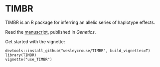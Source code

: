 # TIMBR
TIMBR is an R package for inferring an allelic series of haplotype effects.

Read the [manuscript](https://doi.org/10.1534/genetics.120.303393), published in *Genetics*.

Get started with the vignette:
```
devtools::install_github("wesleycrouse/TIMBR", build_vignettes=T)
library(TIMBR)
vignette("use_TIMBR")
```
